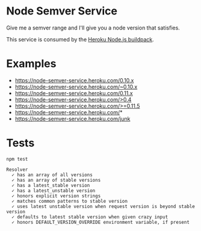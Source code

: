 # Node Semver Service

Give me a semver range and I'll give you a node version that satisfies.

This service is consumed by the [Heroku Node.js buildpack](https://github.com/heroku/heroku-buildpack-nodejs).

# Examples

- https://node-semver-service.heroku.com/0.10.x
- https://node-semver-service.heroku.com/~0.10.x
- https://node-semver-service.heroku.com/0.11.x
- https://node-semver-service.heroku.com/>0.4
- https://node-semver-service.heroku.com/>=0.11.5
- https://node-semver-service.heroku.com/*
- https://node-semver-service.heroku.com/junk

# Tests

```
npm test

Resolver
  ✓ has an array of all versions
  ✓ has an array of stable versions
  ✓ has a latest_stable version
  ✓ has a latest_unstable version
  ✓ honors explicit version strings
  ✓ matches common patterns to stable version
  ✓ uses latest unstable version when request version is beyond stable version
  ✓ defaults to latest stable version when given crazy input
  ✓ honors DEFAULT_VERSION_OVERRIDE environment variable, if present
```